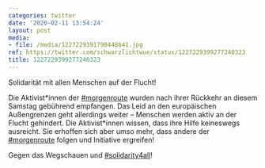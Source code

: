 ```yaml
---
categories: twitter
date: '2020-02-11 13:54:24'
layout: post
media:
- file: /media/1227229391790448641.jpg
ref: https://twitter.com/schwarzlichtwue/status/1227229399277240323
title: 1227229399277240323
---
```

Solidarität mit allen Menschen auf der Flucht!



Die Aktivist\*innen der [#morgenroute](/t/morgenroute) wurden nach ihrer Rückkehr an diesem Samstag gebührend empfangen. Das Leid an den europäischen Außengrenzen geht allerdings weiter – Menschen werden aktiv an der Flucht gehindert. 
Die Aktivist\*innen wissen, dass ihre Hilfe keineswegs ausreicht. Sie erhoffen sich aber umso mehr, dass andere der [#morgenroute](/t/morgenroute) folgen und Initiative ergreifen!

Gegen das Wegschauen und [#solidarity4all](/t/solidarity4all)!